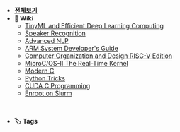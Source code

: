 - [**전체보기**](dashboard.md)
- **📙 Wiki**
  - [TinyML and Efficient Deep Learning Computing](MIT-Efficient-AI/notes/)
  - [Speaker Recognition](udemy-speaker-recognition/notes/)
  - [Advanced NLP](CMU-Advanced-NLP/notes/)
  - [ARM System Developer's Guide](arm-system-developers-guide/notes/)
  - [Computer Organization and Design RISC-V Edition](COD-RISC-V/notes/)
  - [MicroC/OS-II The Real-Time Kernel](MicroC_OS-II/notes/)
  - [Modern C](modern-c/notes/)
  - [Python Tricks](python-tricks/notes/)
  - [CUDA C Programming](pro-cuda-c/notes/)
  - [Enroot on Slurm](notes/enroot-slurm/README.md)

<br/>

- **🏷️ Tags**
<!-- tag-list -->

<br/>
<br/> 

<div class="clock-container">
    <div class="date"></div>
    <div class="time"></div>
</div>